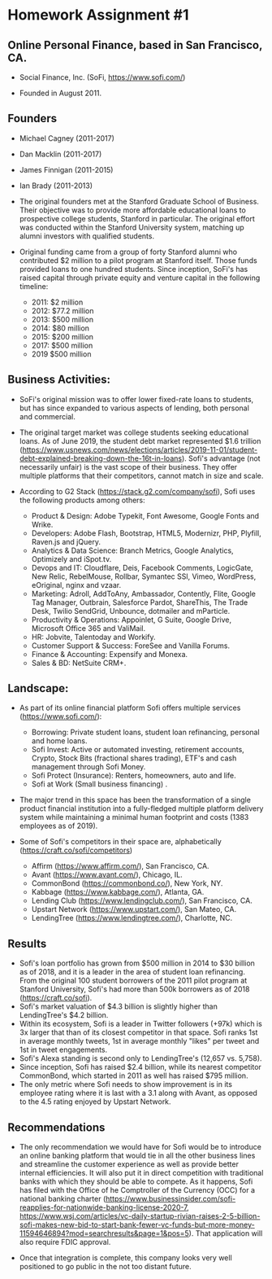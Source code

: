# Homework Assignment #1

## Online Personal Finance, based in San Francisco, CA.

* Social Finance, Inc. (SoFi, https://www.sofi.com/)

* Founded in August 2011.

## Founders
* Michael Cagney (2011-2017)
* Dan Macklin (2011-2017)
* James Finnigan (2011-2015)
* Ian Brady (2011-2013)

* The original founders met at the Stanford Graduate School of Business. Their objective was to provide more affordable educational loans to prospective college students, Stanford in particular. The original effort was conducted within the Stanford University system, matching up alumni investors with qualified students.

* Original funding came from a group of forty Stanford alumni who contributed $2 million to a pilot program at Stanford itself. Those funds provided loans to one hundred students. Since inception, SoFi's has raised capital through private equity and venture capital in the following timeline:
    * 2011: $2 million 
    * 2012: $77.2 million
    * 2013: $500 million
    * 2014: $80 million
    * 2015: $200 million
    * 2017: $500 million
    * 2019 $500 million

## Business Activities:

* SoFi's original mission was to offer lower fixed-rate loans to students, but has since expanded to various aspects of lending, both personal and commercial. 

* The original target market was college students seeking educational loans. As of June 2019, the student debt market represented $1.6 trillion (https://www.usnews.com/news/elections/articles/2019-11-01/student-debt-explained-breaking-down-the-16t-in-loans). 
Sofi's advantage (not necessarily unfair) is the vast scope of their business. They offer multiple platforms that their competitors, cannot match in size and scale.

* According to G2 Stack (https://stack.g2.com/company/sofi), Sofi uses the following products among others:
    * Product & Design: Adobe Typekit, Font Awesome, Google Fonts and Wrike.
    * Developers: Adobe Flash, Bootstrap, HTML5, Modernizr, PHP, Plyfill, Raven.js and jQuery.
    * Analytics & Data Science: Branch Metrics, Google Analytics, Optimizely and iSpot.tv.
    * Devops and IT: Cloudflare, Deis, Facebook Comments, LogicGate, New Relic, RebelMouse, Rollbar, Symantec SSl, Vimeo, WordPress, eOriginal, nginx and vzaar.
    * Marketing: Adroll, AddToAny, Ambassador, Contently, Flite, Google Tag Manager, Outbrain, Salesforce Pardot, ShareThis, The Trade Desk, Twilio SendGrid, Unbounce, dotmailer and mParticle.
    * Productivity & Operations: Appoinlet, G Suite, Google Drive, Microsoft Office 365 and ValiMail.
    * HR: Jobvite, Talentoday and Workify.
    * Customer Support & Success: ForeSee and Vanilla Forums.
    * Finance & Accounting: Expensify and Monexa.
    * Sales & BD: NetSuite CRM+.

## Landscape:

* As part of its online financial platform Sofi offers multiple services (https://www.sofi.com/):
    * Borrowing: Private student loans, student loan refinancing, personal and home loans.
    * Sofi Invest: Active or automated investing, retirement accounts, Crypto, Stock Bits (fractional shares trading), ETF's and cash management through Sofi Money.
    * Sofi Protect (Insurance): Renters, homeowners, auto and life.
    * Sofi at Work (Small business financing) .

* The major trend in this space has been the transformation of a single product financial institution  into a fully-fledged multiple platform delivery system while maintaining a minimal human footprint and costs (1383 employees as of 2019). 

* Some of Sofi's competitors in their space are, alphabetically (https://craft.co/sofi/competitors)
    * Affirm (https://www.affirm.com/), San Francisco, CA.
    * Avant (https://www.avant.com/), Chicago, IL.
    * CommonBond (https://commonbond.co/), New York, NY.
    * Kabbage (https://www.kabbage.com/), Atlanta, GA.
    * Lending Club (https://www.lendingclub.com/), San Francisco, CA.
    * Upstart Network (https://www.upstart.com/), San Mateo, CA.
    * LendingTree (https://www.lendingtree.com/), Charlotte, NC.


## Results

* Sofi's loan portfolio has grown from $500 million in 2014 to $30 billion as of 2018, and it is a leader in the area of student loan refinancing. From the original 100 student borrowers of the 2011 pilot program at Stanford University, Sofi's had more than 500k borrowers as of 2018 (https://craft.co/sofi). 
* Sofi's market valuation of $4.3 billion is slightly higher than LendingTree's $4.2 billion.
* Within its ecosystem, Sofi is a leader in Twitter followers (+97k) which is 3x larger that than of its closest competitor in that space. Sofi ranks 1st in average monthly tweets, 1st in average monthly "likes" per tweet and 1st in tweet engagements.
* Sofi's Alexa standing is second only to LendingTree's (12,657 vs. 5,758). 
* Since inception, Sofi has raised $2.4 billion, while its nearest competitor CommonBond, which started in 2011 as well has raised $795 million. 
* The only metric where Sofi needs to show improvement is in its employee rating where it is last with a 3.1 along with Avant,  as opposed to the 4.5 rating enjoyed by Upstart Network. 


## Recommendations

* The only recommendation we would have for Sofi would be  to introduce an online banking platform that would tie in all the other business lines and streamline the customer experience as well as provide better internal efficiencies. It will also put it in direct competition with traditional banks with which they should be able to compete. As it happens, Sofi has filed with the Office of he Comptroller of the Currency (OCC) for a national banking charter (https://www.businessinsider.com/sofi-reapplies-for-nationwide-banking-license-2020-7, https://www.wsj.com/articles/vc-daily-startup-rivian-raises-2-5-billion-sofi-makes-new-bid-to-start-bank-fewer-vc-funds-but-more-money-11594646894?mod=searchresults&page=1&pos=5). That application will also require FDIC approval.

* Once that integration is complete, this company looks very well positioned to go public in the not too distant future.


